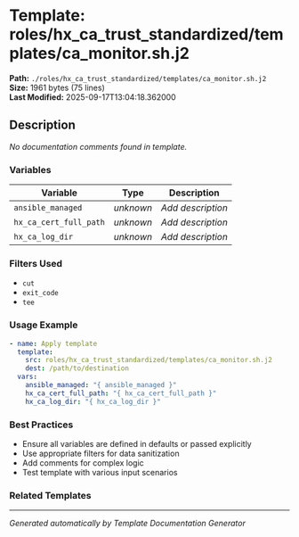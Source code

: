 # Template: roles/hx_ca_trust_standardized/templates/ca_monitor.sh.j2

**Path:** `./roles/hx_ca_trust_standardized/templates/ca_monitor.sh.j2`  
**Size:** 1961 bytes (75 lines)  
**Last Modified:** 2025-09-17T13:04:18.362000

## Description

*No documentation comments found in template.*

### Variables

| Variable | Type | Description |
|----------|------|-------------|
| `ansible_managed` | *unknown* | *Add description* |
| `hx_ca_cert_full_path` | *unknown* | *Add description* |
| `hx_ca_log_dir` | *unknown* | *Add description* |

### Filters Used

- `cut`
- `exit_code`
- `tee`

### Usage Example

```yaml
- name: Apply template
  template:
    src: roles/hx_ca_trust_standardized/templates/ca_monitor.sh.j2
    dest: /path/to/destination
  vars:
    ansible_managed: "{ ansible_managed }"
    hx_ca_cert_full_path: "{ hx_ca_cert_full_path }"
    hx_ca_log_dir: "{ hx_ca_log_dir }"
```

### Best Practices

- Ensure all variables are defined in defaults or passed explicitly
- Use appropriate filters for data sanitization
- Add comments for complex logic
- Test template with various input scenarios

### Related Templates


---
*Generated automatically by Template Documentation Generator*
